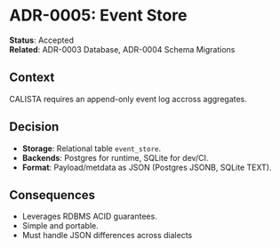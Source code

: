 # ADR-0005: Event Store

**Status**: Accepted <br>
**Related**: ADR-0003 Database, ADR-0004 Schema Migrations

## Context

CALISTA requires an append-only event log accross aggregates.

## Decision

- **Storage**: Relational table `event_store`.
- **Backends**: Postgres for runtime, SQLite for dev/CI.
- **Format**: Payload/metdata as JSON (Postgres JSONB, SQLite TEXT).

## Consequences

- Leverages RDBMS ACID guarantees.
- Simple and portable.
- Must handle JSON differences across dialects
